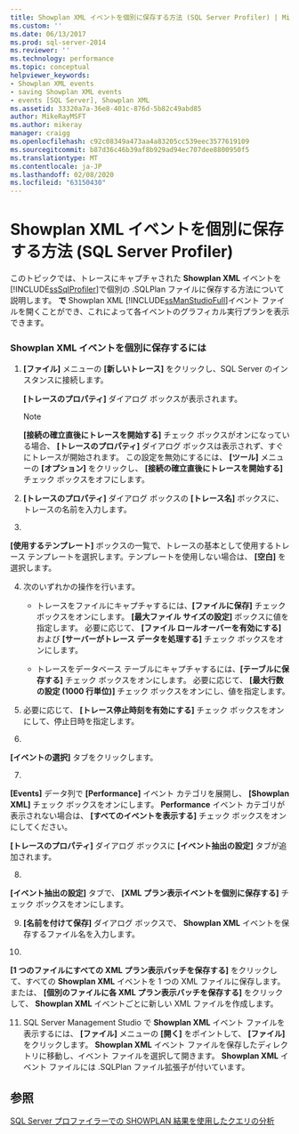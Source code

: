 ```yaml
---
title: Showplan XML イベントを個別に保存する方法 (SQL Server Profiler) | Microsoft Docs
ms.custom: ''
ms.date: 06/13/2017
ms.prod: sql-server-2014
ms.reviewer: ''
ms.technology: performance
ms.topic: conceptual
helpviewer_keywords:
- Showplan XML events
- saving Showplan XML events
- events [SQL Server], Showplan XML
ms.assetid: 33320a7a-36e8-401c-876d-5b82c49abd85
author: MikeRayMSFT
ms.author: mikeray
manager: craigg
ms.openlocfilehash: c92c08349a473aa4a83205cc539eec3577619109
ms.sourcegitcommit: b87d36c46b39af8b929ad94ec707dee8800950f5
ms.translationtype: MT
ms.contentlocale: ja-JP
ms.lasthandoff: 02/08/2020
ms.locfileid: "63150430"
---
```

# <a name="save-showplan-xml-events-separately-sql-server-profiler"></a>Showplan XML イベントを個別に保存する方法 (SQL Server Profiler)
  このトピックでは、トレースにキャプチャされた **Showplan XML** イベントを [!INCLUDE[ssSqlProfiler](../../includes/sssqlprofiler-md.md)]で個別の .SQLPlan ファイルに保存する方法について説明します。 
  **で** Showplan XML [!INCLUDE[ssManStudioFull](../../includes/ssmanstudiofull-md.md)]イベント ファイルを開くことができ、これによって各イベントのグラフィカル実行プランを表示できます。  
  
### <a name="to-save-showplan-xml-events-separately"></a>Showplan XML イベントを個別に保存するには  
  
1.  **[ファイル]** メニューの **[新しいトレース]** をクリックし、SQL Server のインスタンスに接続します。  
  
     **[トレースのプロパティ]** ダイアログ ボックスが表示されます。  
  
    > [!NOTE]  
    >  **[接続の確立直後にトレースを開始する]** チェック ボックスがオンになっている場合、 **[トレースのプロパティ]** ダイアログ ボックスは表示されず、すぐにトレースが開始されます。 この設定を無効にするには、 **[ツール]** メニューの **[オプション]** をクリックし、 **[接続の確立直後にトレースを開始する]** チェック ボックスをオフにします。  
  
2.  **[トレースのプロパティ]** ダイアログ ボックスの **[トレース名]** ボックスに、トレースの名前を入力します。  
  
3.  
  **[使用するテンプレート]** ボックスの一覧で、トレースの基本として使用するトレース テンプレートを選択します。テンプレートを使用しない場合は、 **[空白]** を選択します。  
  
4.  次のいずれかの操作を行います。  
  
    -   トレースをファイルにキャプチャするには、**[ファイルに保存]** チェック ボックスをオンにします。 **[最大ファイル サイズの設定]** ボックスに値を指定します。 必要に応じて、 **[ファイル ロールオーバーを有効にする]** および **[サーバーがトレース データを処理する]** チェック ボックスをオンにします。  
  
    -   トレースをデータベース テーブルにキャプチャするには、**[テーブルに保存する]** チェック ボックスをオンにします。 必要に応じて、 **[最大行数の設定 (1000 行単位)]** チェック ボックスをオンにし、値を指定します。  
  
5.  必要に応じて、 **[トレース停止時刻を有効にする]** チェック ボックスをオンにして、停止日時を指定します。  
  
6.  
  **[イベントの選択]** タブをクリックします。  
  
7.  
  **[Events]** データ列で **[Performance]** イベント カテゴリを展開し、 **[Showplan XML]** チェック ボックスをオンにします。 
  **Performance** イベント カテゴリが表示されない場合は、 **[すべてのイベントを表示する]** チェック ボックスをオンにしてください。  
  
     
  **[トレースのプロパティ]** ダイアログ ボックスに **[イベント抽出の設定]** タブが追加されます。  
  
8.  
  **[イベント抽出の設定]** タブで、 **[XML プラン表示イベントを個別に保存する]** チェック ボックスをオンにします。  
  
9. **[名前を付けて保存]** ダイアログ ボックスで、 **Showplan XML** イベントを保存するファイル名を入力します。  
  
10. 
  **[1 つのファイルにすべての XML プラン表示バッチを保存する]** をクリックして、すべての **Showplan XML** イベントを 1 つの XML ファイルに保存します。または、 **[個別のファイルに各 XML プラン表示バッチを保存する]** をクリックして、 **Showplan XML** イベントごとに新しい XML ファイルを作成します。  
  
11. SQL Server Management Studio で **Showplan XML** イベント ファイルを表示するには、 **[ファイル]** メニューの **[開く]** をポイントして、 **[ファイル]** をクリックします。 
  **Showplan XML** イベント ファイルを保存したディレクトリに移動し、イベント ファイルを選択して開きます。 **Showplan XML** イベント ファイルには .SQLPlan ファイル拡張子が付いています。  
  
## <a name="see-also"></a>参照  
 [SQL Server プロファイラーでの SHOWPLAN 結果を使用したクエリの分析](../../tools/sql-server-profiler/analyze-queries-with-showplan-results-in-sql-server-profiler.md)  
  
  
